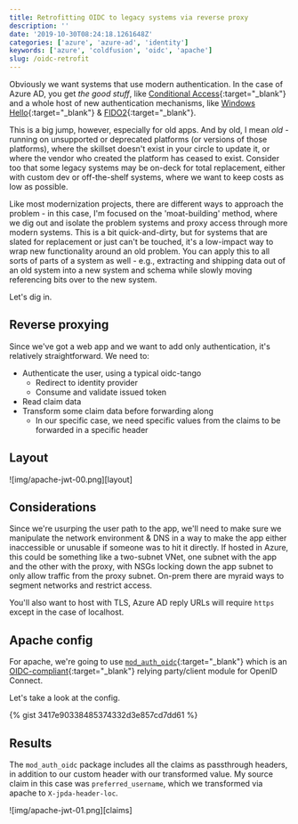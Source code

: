 ```yaml
---
title: Retrofitting OIDC to legacy systems via reverse proxy
description: ''
date: '2019-10-30T08:24:18.1261648Z'
categories: ['azure', 'azure-ad', 'identity']
keywords: ['azure', 'coldfusion', 'oidc', 'apache']
slug: /oidc-retrofit
---
```


Obviously we want systems that use modern authentication. In the case of Azure AD, you get _the good stuff_, like [Conditional Access](https://docs.microsoft.com/en-us/azure/active-directory/conditional-access/overview){:target="_blank"} and a whole host of new authentication mechanisms, like [Windows Hello](https://docs.microsoft.com/en-us/windows/security/identity-protection/hello-for-business/hello-overview){:target="_blank"} &amp; [FIDO2](https://docs.microsoft.com/en-us/azure/active-directory/authentication/concept-authentication-passwordless){:target="_blank"}.

This is a big jump, however, especially for old apps. And by old, I mean _old_ - running on unsupported or deprecated platforms (or versions of those platforms), where the skillset doesn't exist in your circle to update it, or where the vendor who created the platform has ceased to exist. Consider too that some legacy systems may be on-deck for total replacement, either with custom dev or off-the-shelf systems, where we want to keep costs as low as possible.

Like most modernization projects, there are different ways to approach the problem - in this case, I'm focused on the 'moat-building' method, where we dig out and isolate the problem systems and proxy access through more modern systems. This is a bit quick-and-dirty, but for systems that are slated for replacement or just can't be touched, it's a low-impact way to wrap new functionality around an old problem. You can apply this to all sorts of parts of a system as well - e.g., extracting and shipping data out of an old system into a new system and schema while slowly moving referencing bits over to the new system.

Let's dig in.

## Reverse proxying

Since we've got a web app and we want to add only authentication, it's relatively straightforward. We need to:

- Authenticate the user, using a typical oidc-tango
  - Redirect to identity provider
  - Consume and validate issued token
- Read claim data
- Transform some claim data before forwarding along
  - In our specific case, we need specific values from the claims to be forwarded in a specific header

## Layout

![img/apache-jwt-00.png][layout]

## Considerations

Since we're usurping the user path to the app, we'll need to make sure we manipulate the network environment &amp; DNS in a way to make the app either inaccessible or unusable if someone was to hit it directly. If hosted in Azure, this could be something like a two-subnet VNet, one subnet with the app and the other with the proxy, with NSGs locking down the app subnet to only allow traffic from the proxy subnet. On-prem there are myraid ways to segment networks and restrict access. 

You'll also want to host with TLS, Azure AD reply URLs will require `https` except in the case of localhost. 

## Apache config

For apache, we're going to use [`mod_auth_oidc`](https://github.com/zmartzone/mod_auth_openidc){:target="_blank"} which is an [OIDC-compliant](https://openid.net/certification/){:target="_blank"} relying party/client module for OpenID Connect.

Let's take a look at the config.

{% gist 3417e90338485374332d3e857cd7dd61 %}

## Results

The `mod_auth_oidc` package includes all the claims as passthrough headers, in addition to our custom header with our transformed value. My source claim in this case was `preferred_username`, which we transformed via apache to `X-jpda-header-loc`.

![img/apache-jwt-01.png][claims]

